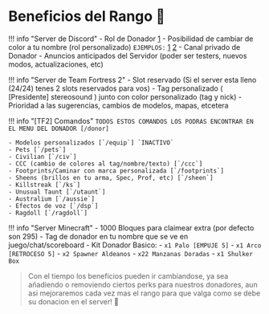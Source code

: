 # Beneficios del Rango 🌵

!!! info "Server de Discord"
	- Rol de Donador [1](https://ibb.co/KKgf5PS)
	- Posibilidad de cambiar de color a tu nombre (rol personalizado) `EJEMPLOS:` [1](https://ibb.co/Trgp0QY) [2](https://ibb.co/w75R8S0)
	- Canal privado de Donador
	- Anuncios anticipados del Servidor (poder ser testers, nuevos modos, actualizaciones, etc)
 
!!! info "Server de Team Fortress 2"
	- Slot reservado (Si el server esta lleno (24/24) tenes 2 slots reservados para vos)
	- Tag personalizado ( [Presidente] stereosound ) junto con color personalizado (tag y nick)
	- Prioridad a las sugerencias, cambios de modelos, mapas, etcetera
 
!!! info "[TF2] Comandos"
	`TODOS ESTOS COMANDOS LOS PODRAS ENCONTRAR EN EL MENU DEL DONADOR [/donor]`
	
	- Modelos personalizados [`/equip`] `INACTIVO`
	- Pets [`/pets`]
	- Civilian [`/civ`]
	- CCC (cambio de colores al tag/nombre/texto) [`/ccc`]
	- Footprints/Caminar con marca personalizada [`/footprints`]
	- Sheens (brillos en tu arma, Spec, Prof, etc) [`/sheen`]
	- Killstreak [`/ks`]
	- Unusual Taunt [`/utaunt`]
	- Australium [`/aussie`]
	- Efectos de voz [`/dsp`]
	- Ragdoll [`/ragdoll`]
	
!!! info "Server Minecraft"
	- 1000 Bloques para claimear extra (por defecto son 295)
	- Tag de donador en tu nombre que se ve en juego/chat/scoreboard
	- Kit Donador Basico:
		- `x1 Palo [EMPUJE 5]`
		- `x1 Arco [RETROCESO 5]`
		- `x2 Spawner Aldeanos`
		- `x22 Manzanas Doradas`
		- `x1 Shulker Box`
	
> Con el tiempo los beneficios pueden ir cambiandose, ya sea añadiendo o removiendo ciertos perks para nuestros donadores, aun asi mejoraremos cada vez mas el rango para que valga como se debe su donacion en el server! 🧉